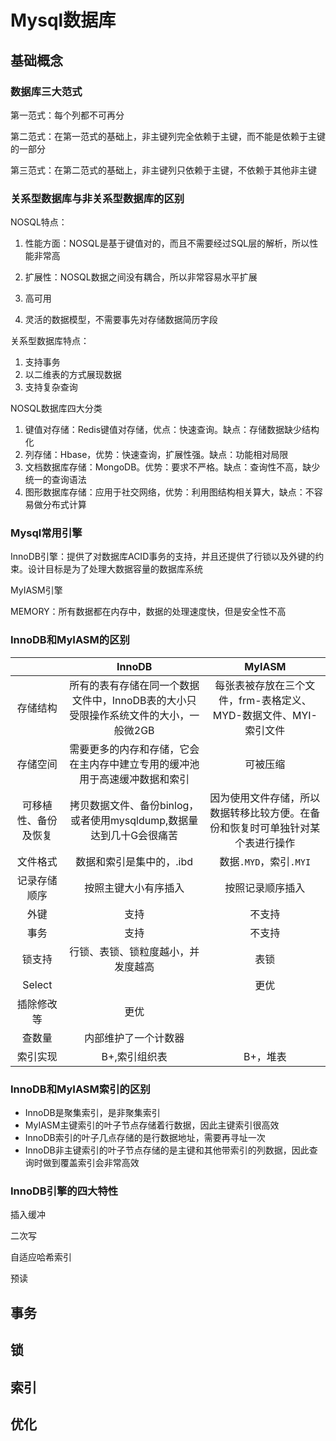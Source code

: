 # Mysql数据库

## 基础概念

### 数据库三大范式

第一范式：每个列都不可再分

第二范式：在第一范式的基础上，非主键列完全依赖于主键，而不能是依赖于主键的一部分

第三范式：在第二范式的基础上，非主键列只依赖于主键，不依赖于其他非主键

### 关系型数据库与非关系型数据库的区别

NOSQL特点：

1. 性能方面：NOSQL是基于键值对的，而且不需要经过SQL层的解析，所以性能非常高

2. 扩展性：NOSQL数据之间没有耦合，所以非常容易水平扩展

3. 高可用
4. 灵活的数据模型，不需要事先对存储数据简历字段

关系型数据库特点：

1. 支持事务
2. 以二维表的方式展现数据
3. 支持复杂查询

NOSQL数据库四大分类

1. 键值对存储：Redis键值对存储，优点：快速查询。缺点：存储数据缺少结构化
2. 列存储：Hbase，优势：快速查询，扩展性强。缺点：功能相对局限
3. 文档数据库存储：MongoDB。优势：要求不严格。缺点：查询性不高，缺少统一的查询语法
4. 图形数据库存储：应用于社交网络，优势：利用图结构相关算大，缺点：不容易做分布式计算

### Mysql常用引擎

InnoDB引擎：提供了对数据库ACID事务的支持，并且还提供了行锁以及外键的约束。设计目标是为了处理大数据容量的数据库系统

MyIASM引擎

MEMORY：所有数据都在内存中，数据的处理速度快，但是安全性不高

### InnoDB和MyIASM的区别

|                      |                            InnoDB                            |                            MyIASM                            |
| :------------------: | :----------------------------------------------------------: | :----------------------------------------------------------: |
|       存储结构       | 所有的表有存储在同一个数据文件中，InnoDB表的大小只受限操作系统文件的大小，一般微2GB | 每张表被存放在三个文件，frm-表格定义、MYD-数据文件、MYI-索引文件 |
|       存储空间       | 需要更多的内存和存储，它会在主内存中建立专用的缓冲池用于高速缓冲数据和索引 |                           可被压缩                           |
| 可移植性、备份及恢复 | 拷贝数据文件、备份binlog，或者使用mysqldump,数据量达到几十G会很痛苦 | 因为使用文件存储，所以数据转移比较方便。在备份和恢复时可单独针对某个表进行操作 |
|       文件格式       |                   数据和索引是集中的，.ibd                   |                    数据`.MYD`，索引`.MYI`                    |
|     记录存储顺序     |                     按照主键大小有序插入                     |                       按照记录顺序插入                       |
|         外键         |                             支持                             |                            不支持                            |
|         事务         |                             支持                             |                            不支持                            |
|        锁支持        |              行锁、表锁、锁粒度越小，并发度越高              |                             表锁                             |
|        Select        |                                                              |                             更优                             |
|      插除修改等      |                             更优                             |                                                              |
|        查数量        |                     内部维护了一个计数器                     |                                                              |
|       索引实现       |                        B+,索引组织表                         |                           B+，堆表                           |

### InnoDB和MyIASM索引的区别

- InnoDB是聚集索引，是非聚集索引
- MyIASM主键索引的叶子节点存储着行数据，因此主键索引很高效
- InnoDB索引的叶子几点存储的是行数据地址，需要再寻址一次
- InnoDB非主键索引的叶子节点存储的是主键和其他带索引的列数据，因此查询时做到覆盖索引会非常高效

### InnoDB引擎的四大特性

插入缓冲



二次写

自适应哈希索引

预读

## 事务

## 锁

## 索引

## 优化
